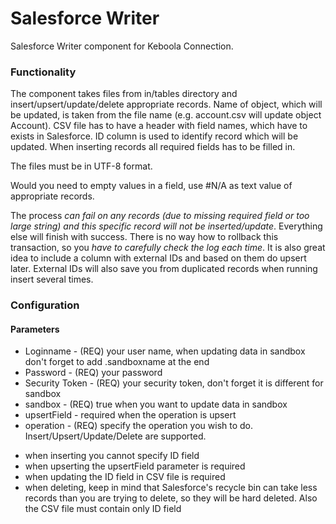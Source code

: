 # Salesforce Writer #

Salesforce Writer component for Keboola Connection.

### Functionality ###

The component takes files from in/tables directory and insert/upsert/update/delete appropriate records. Name of object, which will be updated, is taken from the file name (e.g. account.csv will update object Account). CSV file has to have a header with field names, which have to exists in Salesforce. ID column is used to identify record which will be updated. When inserting records all required fields has to be filled in. 

The files must be in UTF-8 format.

Would you need to empty values in a field, use #N/A as text value of appropriate records.

The process *can fail on any records (due to missing required field or too large string) and this specific record will not be inserted/update*. Everything else will finish with success. There is no way how to rollback this transaction, so you *have to carefully check the log each time*. It is also great idea to include a column with external IDs and based on them do upsert later. External IDs will also save you from duplicated records when running insert several times. 

### Configuration ###
#### Parameters ####

* Loginname - (REQ) your user name, when updating data in sandbox don't forget to add .sandboxname at the end
* Password - (REQ) your password
* Security Token - (REQ) your security token, don't forget it is different for sandbox
* sandbox - (REQ) true when you want to update data in sandbox
* upsertField - required when the operation is upsert
* operation - (REQ) specify the operation you wish to do. Insert/Upsert/Update/Delete are supported. 

- when inserting you cannot specify ID field
- when upserting the upsertField parameter is required
- when updating the ID field in CSV file is required
- when deleting, keep in mind that Salesforce's recycle bin can take less records than you are trying to delete, so they will be hard deleted. Also the CSV file must contain only ID field

